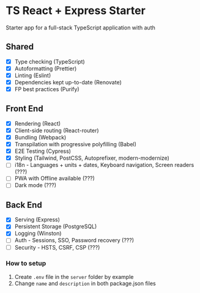 # TS React + Express Starter

Starter app for a full-stack TypeScript application with auth

## Shared

- [x] Type checking (TypeScript)
- [x] Autoformatting (Prettier)
- [x] Linting (Eslint)
- [x] Dependencies kept up-to-date (Renovate)
- [x] FP best practices (Purify)

## Front End

- [x] Rendering (React)
- [x] Client-side routing (React-router)
- [x] Bundling (Webpack)
- [x] Transpilation with progressive polyfilling (Babel)
- [x] E2E Testing (Cypress)
- [x] Styling (Tailwind, PostCSS, Autoprefixer, modern-modernize)
- [ ] i18n - Languages + units + dates, Keyboard navigation, Screen readers (???)
- [ ] PWA with Offline available (???)
- [ ] Dark mode (???)

## Back End

- [x] Serving (Express)
- [x] Persistent Storage (PostgreSQL)
- [x] Logging (Winston)
- [ ] Auth - Sessions, SSO, Password recovery (???)
- [ ] Security - HSTS, CSRF, CSP (???)

### How to setup

1. Create `.env` file in the `server` folder by example
2. Change `name` and `description` in both package.json files
